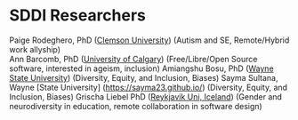 # SDDI Researchers
Paige Rodeghero, PhD ([Clemson University](www.clemsonhfse.com)) (Autism and SE, Remote/Hybrid work allyship)     
Ann Barcomb, PhD ([University of Calgary](https://www.ucalgary.ca/)) (Free/Libre/Open Source software, interested in ageism, inclusion)
Amiangshu Bosu, PhD ([Wayne State University](www.amiangshu.com)) (Diversity, Equity, and Inclusion, Biases)
Sayma Sultana, Wayne [State University] (https://sayma23.github.io/) (Diversity, Equity, and Inclusion, Biases)
Grischa Liebel PhD ([Reykjavik Uni, Iceland](https://ru.is)) (Gender and neurodiversity in education, remote collaboration in software design)

